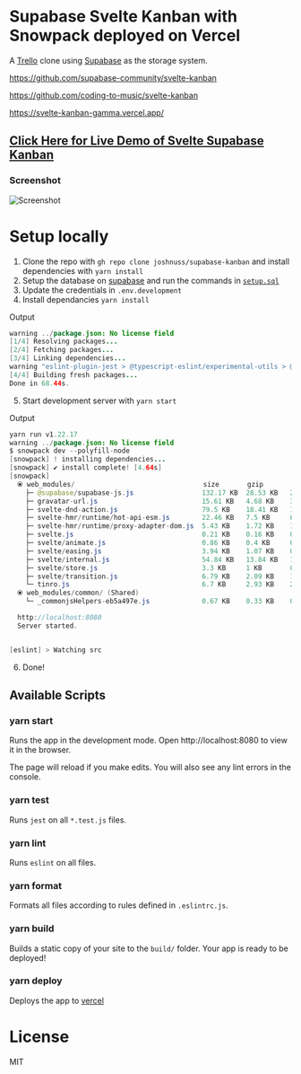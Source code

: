 # Supabase Svelte Kanban with Snowpack deployed on Vercel

A [Trello](https://trello.com) clone using [Supabase](https://supabase.io) as the storage system.

https://github.com/supabase-community/svelte-kanban

https://github.com/coding-to-music/svelte-kanban

https://svelte-kanban-gamma.vercel.app/

## [Click Here for Live Demo of Svelte Supabase Kanban](https://supabase-kanban.vercel.app/)

### Screenshot

![Screenshot](https://github.com/coding-to-music/svelte-kanban/blob/main/screenshot.png?raw=true)

# Setup locally

1. Clone the repo with `gh repo clone joshnuss/supabase-kanban` and install dependencies with `yarn install`
2. Setup the database on [supabase](https://supabase.io) and run the commands in [`setup.sql`](https://github.com/joshnuss/supabase-kanban/blob/master/setup.sql)
3. Update the credentials in `.env.development`
4. Install dependancies `yarn install`

Output
```java
warning ../package.json: No license field
[1/4] Resolving packages...
[2/4] Fetching packages...
[3/4] Linking dependencies...
warning "eslint-plugin-jest > @typescript-eslint/experimental-utils > @typescript-eslint/typescript-estree > tsutils@3.19.1" has unmet peer dependency "typescript@>=2.8.0 || >= 3.2.0-dev || >= 3.3.0-dev || >= 3.4.0-dev || >= 3.5.0-dev || >= 3.6.0-dev || >= 3.6.0-beta || >= 3.7.0-dev || >= 3.7.0-beta".
[4/4] Building fresh packages...
Done in 68.44s.
```

5. Start development server with `yarn start`

Output
```java
yarn run v1.22.17
warning ../package.json: No license field
$ snowpack dev --polyfill-node
[snowpack] ! installing dependencies...
[snowpack] ✔ install complete! [4.64s]
[snowpack] 
  ⦿ web_modules/                                size       gzip       brotli   
    ├─ @supabase/supabase-js.js                 132.17 KB  28.53 KB   23.97 KB   
    ├─ gravatar-url.js                          15.61 KB   4.68 KB    3.83 KB    
    ├─ svelte-dnd-action.js                     79.5 KB    18.41 KB   15.69 KB   
    ├─ svelte-hmr/runtime/hot-api-esm.js        22.46 KB   7.5 KB     6.37 KB    
    ├─ svelte-hmr/runtime/proxy-adapter-dom.js  5.43 KB    1.72 KB    1.42 KB    
    ├─ svelte.js                                0.21 KB    0.16 KB    0.12 KB    
    ├─ svelte/animate.js                        0.86 KB    0.4 KB     0.35 KB    
    ├─ svelte/easing.js                         3.94 KB    1.07 KB    0.95 KB    
    ├─ svelte/internal.js                       54.84 KB   13.84 KB   11.94 KB   
    ├─ svelte/store.js                          3.3 KB     1 KB       0.88 KB    
    ├─ svelte/transition.js                     6.79 KB    2.09 KB    1.76 KB    
    └─ tinro.js                                 6.7 KB     2.93 KB    2.64 KB    
  ⦿ web_modules/common/ (Shared)
    └─ _commonjsHelpers-eb5a497e.js             0.67 KB    0.33 KB    0.27 KB    

  http://localhost:8080 
  Server started.


[eslint] > Watching src
```
6. Done!

## Available Scripts

### yarn start

Runs the app in the development mode.
Open http://localhost:8080 to view it in the browser.

The page will reload if you make edits.
You will also see any lint errors in the console.

### yarn test

Runs `jest` on all `*.test.js` files.

### yarn lint

Runs `eslint` on all files.

### yarn format

Formats all files according to rules defined in `.eslintrc.js`.

### yarn build

Builds a static copy of your site to the `build/` folder.
Your app is ready to be deployed!

### yarn deploy

Deploys the app to [vercel](https://vercel.com)

# License

MIT
